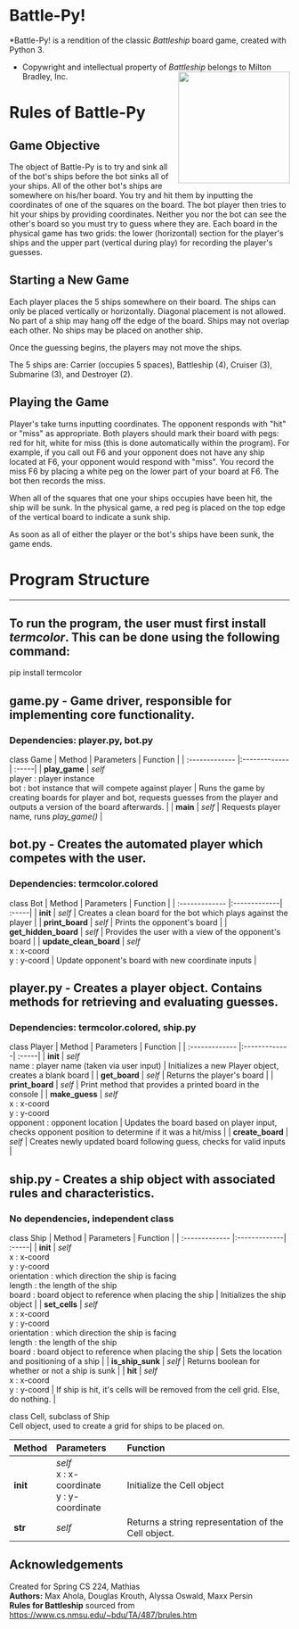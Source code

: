 # Battle-Py!
*Battle-Py! is a rendition of the classic *Battleship* board game, created with Python 3.
* Copywright and intellectual property of *Battleship* belongs to Milton Bradley, Inc. 
<img src="https://images-na.ssl-images-amazon.com/images/I/91bDu7cDe4L._AC_SL1500_.jpg" width="200" align="right"><br>
# Rules of Battle-Py
## Game Objective
The object of Battle-Py is to try and sink all of the bot's ships before the bot sinks all of your ships. All of the other bot's ships are somewhere on his/her board.  You try and hit them by inputting the coordinates of one of the squares on the board.  The bot player then tries to hit your ships by providing coordinates.  Neither you nor the bot can see the other's board so you must try to guess where they are.  Each board in the physical game has two grids:  the lower (horizontal) section for the player's ships and the upper part (vertical during play) for recording the player's guesses.

## Starting a New Game
Each player places the 5 ships somewhere on their board.  The ships can only be placed vertically or horizontally. Diagonal placement is not allowed. No part of a ship may hang off the edge of the board.  Ships may not overlap each other.  No ships may be placed on another ship. <br>

Once the guessing begins, the players may not move the ships.<br>

The 5 ships are:  Carrier (occupies 5 spaces), Battleship (4), Cruiser (3), Submarine (3), and Destroyer (2).  

## Playing the Game
Player's take turns inputting coordinates. The opponent responds with "hit" or "miss" as appropriate.  Both players should mark their board with pegs:  red for hit, white for miss (this is done automatically within the program). For example, if you call out F6 and your opponent does not have any ship located at F6, your opponent would respond with "miss".  You record the miss F6 by placing a white peg on the lower part of your board at F6.  The bot then records the miss.<br>

When all of the squares that one your ships occupies have been hit, the ship will be sunk. In the physical game, a red peg is placed on the top edge of the vertical board to indicate a sunk ship. <br>

As soon as all of either the player or the bot's ships have been sunk, the game ends.

# Program Structure
***

## To run the program, the user must first install *termcolor*. This can be done using the following command:
pip install termcolor

## game.py - Game driver, responsible for implementing core functionality.
### Dependencies: player.py, bot.py

class Game
| Method        | Parameters  |  Function  |
| :------------- |:-------------| :-----|
| __play_game__      | *self*<br> player : player instance<br> bot : bot instance that will compete against player | Runs the game by creating boards for player and bot, requests guesses from the player and outputs a version of the board afterwards. |
| __main__  | *self* | Requests player name, runs *play_game()* |

## bot.py - Creates the automated player which competes with the user.<br>
### Dependencies: termcolor.colored

class Bot
| Method        | Parameters  |  Function  |
| :------------- |:-------------| :-----|
| __init__      | *self* | Creates a clean board for the bot which plays against the player |
| __print_board__  | *self* |   Prints the opponent's board |
| __get_hidden_board__ | *self* | Provides the user with a view of the opponent's board |
| __update_clean_board__ | *self*<br>x : x-coord<br>y : y-coord | Update opponent's board with new coordinate inputs |


## player.py - Creates a player object. Contains methods for retrieving and evaluating guesses.<br>
### Dependencies: termcolor.colored, ship.py

class Player
| Method        | Parameters  |  Function  |
| :------------- |:-------------| :-----|
| __init__      | *self*<br>name : player name (taken via user input) | Initializes a new Player object, creates a blank board |
| __get_board__  | *self* |  Returns the player's board |
| __print_board__ | *self* | Print method that provides a printed board in the console |
| __make_guess__ | *self*<br>x : x-coord<br>y : y-coord<br>opponent : opponent location | Updates the board based on player input, checks opponent position to determine if it was a hit/miss |
| __create_board__ | *self* | Creates newly updated board following guess, checks for valid inputs |


## ship.py - Creates a ship object with associated rules and characteristics. <br>
### No dependencies, independent class

class Ship
| Method        | Parameters  |  Function  |
| :------------- |:-------------| :-----|
| __init__      | *self*<br>x : x-coord<br>y : y-coord<br> orientation : which direction the ship is facing<br>length : the length of the ship<br>board : board object to reference when placing the ship | Initializes the ship object |
| __set_cells__  | *self*<br>x : x-coord<br>y : y-coord<br> orientation : which direction the ship is facing<br>length : the length of the ship<br>board : board object to reference when placing the ship  | Sets the location and positioning of a ship |
| __is_ship_sunk__ | *self* | Returns boolean for whether or not a ship is sunk |
| __hit__ | *self*<br>x : x-coord<br>y : y-coord | If ship is hit, it's cells will be removed from the cell grid. Else, do nothing. |

class Cell, subclass of Ship<br>
Cell object, used to create a grid for ships to be placed on.

| Method        | Parameters  |  Function  |
| :------------- |:-------------| :-----|
| __init__ | *self*<br>x : x-coordinate<br>y : y-coordinate | Initialize the Cell object
| __str__ | *self* | Returns a string representation of the Cell object. |



## Acknowledgements
Created for Spring CS 224, Mathias<br>
**Authors:** Max Ahola, Douglas Krouth, Alyssa Oswald, Maxx Persin<br>
**Rules for Battleship** sourced from https://www.cs.nmsu.edu/~bdu/TA/487/brules.htm

